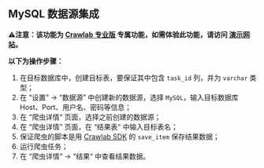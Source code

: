 ## MySQL 数据源集成

**⚠️注意：该功能为 [Crawlab 专业版](https://www.crawlab.cn/purchase-pro) 专属功能，如需体验此功能，请访问 [演示网站](https://demo.crawlab.cn)。**

**以下为操作步骤：**

1. 在目标数据库中，创建目标表，要保证其中包含 `task_id` 列，并为 `varchar` 类型；
2. 在 “设置” -> “数据源” 中创建新的数据源，选择 `MySQL`，输入目标数据库 Host、Port、用户名、密码等信息；
3. 在 “爬虫详情“ 页面，选择之前创建的数据源；
4. 在 “爬虫详情” 页面，在 “结果表“ 中输入目标表名；
5. 保证爬虫的脚本是用 [Crawlab SDK](../SDK/README.md) 的 `save_item` 保存结果数据；
6. 运行爬虫任务；
7. 在 “爬虫详情” -> “结果“ 中查看结果数据。

